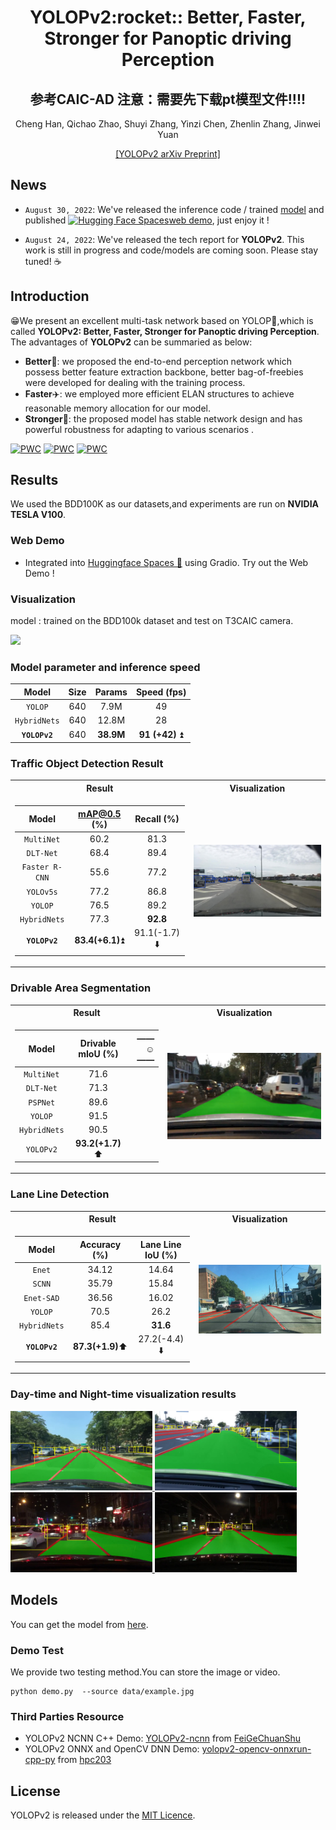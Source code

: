 
<div align="center">
<h1> YOLOPv2:rocket:: Better, Faster, Stronger for Panoptic driving Perception </h1>
  <h2>参考CAIC-AD 注意：需要先下载pt模型文件!!!!</h2>
<!-- <--!span><font size="5", > Efficient and Robust 2D-to-BEV Representation Learning via Geometry-guided Kernel Transformer
</font></span> -->

  Cheng Han, Qichao Zhao, Shuyi Zhang, Yinzi Chen, Zhenlin Zhang, Jinwei Yuan
<!-- <a href="https://scholar.google.com/citations?user=pCY-bikAAAAJ&hl=zh-CN">Jinwei Yuan</a> -->
<div><a href="https://arxiv.org/abs/2208.11434">[YOLOPv2 arXiv Preprint]</a></div> 

</div>

## News
* `August 30, 2022`: We've released the inference code / trained  <a href="https://github.com/CAIC-AD/YOLOPv2/releases/download/V0.0.1/yolopv2.pt">model</a> and published [![Hugging Face Spaces](https://img.shields.io/badge/%F0%9F%A4%97%20Hugging%20Face-Spaces-blue)](https://huggingface.co/spaces/hank1996/yolopv2)[web demo](https://huggingface.co/spaces/hank1996/yolopv2), just enjoy it !

* `August 24, 2022`: We've released the tech report for **YOLOPv2**. This work is still in progress and code/models are coming soon. Please stay tuned! ☕️
<!-- * `August 26, 2022`: We've upload the model for **YOLOPv2**. This version support for model training, validation and prediction. -->

## Introduction

:grin:We present an excellent multi-task network based on YOLOP:blue_heart:,which is called **YOLOPv2: Better, Faster, Stronger for Panoptic driving Perception**.
The advantages of **YOLOPv2** can be summaried as below:
* **Better**:clap:: we proposed the end-to-end perception network which possess better feature extraction backbone, better bag-of-freebies were developed for dealing with the training process.
* **Faster**:airplane:: we employed more efficient ELAN structures to achieve reasonable memory allocation for our  model. 
* **Stronger**:muscle:: the proposed model has stable network design and has powerful robustness for adapting to various scenarios .

[![PWC](https://img.shields.io/endpoint.svg?url=https://paperswithcode.com/badge/yolopv2-better-faster-stronger-for-panoptic/traffic-object-detection-on-bdd100k)](https://paperswithcode.com/sota/traffic-object-detection-on-bdd100k?p=yolopv2-better-faster-stronger-for-panoptic)
[![PWC](https://img.shields.io/endpoint.svg?url=https://paperswithcode.com/badge/yolopv2-better-faster-stronger-for-panoptic/drivable-area-detection-on-bdd100k)](https://paperswithcode.com/sota/drivable-area-detection-on-bdd100k?p=yolopv2-better-faster-stronger-for-panoptic)
[![PWC](https://img.shields.io/endpoint.svg?url=https://paperswithcode.com/badge/yolopv2-better-faster-stronger-for-panoptic/lane-detection-on-bdd100k)](https://paperswithcode.com/sota/lane-detection-on-bdd100k?p=yolopv2-better-faster-stronger-for-panoptic)

## Results
We used the BDD100K as our datasets,and experiments are run on **NVIDIA TESLA V100**.


### Web Demo

- Integrated into [Huggingface Spaces 🤗](https://huggingface.co/spaces/hank1996/yolopv2) using Gradio. Try out the Web Demo !

### Visualization
model : trained on the BDD100k dataset and test on T3CAIC camera.
<td><img src=data/demo/together_video.gif/></td>
  
  



### Model parameter and inference speed
|        Model       |    Size     |   Params   |  Speed (fps) |
|:------------------:|:-----------:|:----------:|:-----------:|
|       `YOLOP`      |     640     |    7.9M    |     49      |
|     `HybridNets`   |     640     |    12.8M   |     28      |
|    **`YOLOPv2`**   |     640     |  **38.9M** |   **91 (+42)** :arrow_double_up:   |


### Traffic Object Detection Result
<table>
<tr><th>Result </th><th>Visualization</th></tr>
<tr><td>
  

|        Model       |     mAP@0.5 (%)   |Recall (%)  |
|:------------------:|:------------:|:---------------:|
|     `MultiNet`     |        60.2      |   81.3     |  
|      `DLT-Net`     |        68.4      |  89.4     |
|   `Faster R-CNN`   |          55.6      | 77.2     |
|      `YOLOv5s`     |         77.2      | 86.8     |
|       `YOLOP`      |        76.5      | 89.2     |   
|     `HybridNets`   |          77.3      | **92.8**   | 
|    **`YOLOPv2`**   |       **83.4(+6.1)**:arrow_double_up:    |   91.1(-1.7)  :arrow_down:   |

</td><td>

<!-- ### Visualization -->
<img src="data/demo/veh3.jpg" width="100%" align='right'/>
<!--   <img src="images/veh2.jpg" width="50%" /> -->

</td></tr> </table>

### Drivable Area Segmentation
<table>

<tr><th>Result </th><th>Visualization</th></tr>
<tr><td>

|       Model      | Drivable mIoU (%) |——:relaxed:——|
|:----------------:|:-----------------:|---:|
|    `MultiNet`    |        71.6       |  |   
|     `DLT-Net`    |        71.3       || 
|     `PSPNet`     |        89.6       || 
|      `YOLOP`     |        91.5       || 
|     `HybridNets` |        90.5       || 
|     `YOLOPv2`    |   **93.2(+1.7)** :arrow_up:  |  | 

</td><td>

<!-- ### Visualization -->
<img src="data/demo/fs3.jpg" width="100%" align='right'/>
<!--   <img src="images/fs2.jpg" width="50%" /> -->

</td></tr> </table>

### Lane Line Detection
<table>
<tr><th>Result </th><th>Visualization</th></tr>
<tr><td>

|      Model       | Accuracy (%) | Lane Line IoU (%) |
|:----------------:|:------------:|:-----------------:|
|      `Enet`      |     34.12    |       14.64       |
|      `SCNN`      |     35.79    |       15.84       |
|    `Enet-SAD`    |     36.56    |       16.02       |
|      `YOLOP`     |     70.5     |        26.2       |
|   `HybridNets`   |     85.4     |        **31.6**     |
|    **`YOLOPv2`** |   **87.3(+1.9)**:arrow_up:   |      27.2(-4.4) :arrow_down: |
  
</td><td>

<!-- ### Visualization -->
<img src="data/demo/lane3.jpg" width="100%" align='right' />
<!--   <img src="images/lane1.jpg" width="50%" /> -->

</td></tr> </table>

### Day-time and Night-time visualization results
<div align = 'None'>
  <a href="./">
  <img src="data/demo/all3.jpg" width="45%" />
  <img src="data/demo/all2.jpg" width="45%" />
  <img src="data/demo/night1.jpg" width="45%" />
  <img src="data/demo/night2.jpg" width="45%" />
  </a>
</div>



## Models

You can get the model from <a href="https://github.com/CAIC-AD/YOLOPv2/releases/download/V0.0.1/yolopv2.pt">here</a>.


### Demo Test

We provide two testing method.You can store the image or video.

```shell
python demo.py  --source data/example.jpg
```

<!-- ## Usage
coming soon. -->


### Third Parties Resource  

* YOLOPv2 NCNN C++ Demo: [YOLOPv2-ncnn](https://github.com/FeiGeChuanShu/YOLOPv2-ncnn) from [FeiGeChuanShu](https://github.com/FeiGeChuanShu/)
* YOLOPv2 ONNX and OpenCV DNN Demo: [yolopv2-opencv-onnxrun-cpp-py](https://github.com/hpc203/yolopv2-opencv-onnxrun-cpp-py) from [hpc203](https://github.com/hpc203/)


## License

YOLOPv2 is released under the [MIT Licence](LICENSE).

<!-- ## Citation
If you find YOLOPv2 is useful in your research or applications, please consider giving us a star &#127775; and citing it by the following BibTeX entry.
```bibtex
@article{GeokernelTransformer,
  title={Efficient and Robust 2D-to-BEV Representation Learning via Geometry-guided Kernel Transformer},
  author={Chen, Shaoyu and Cheng, Tianheng and Wang, Xinggang and Meng, Wenming and Zhang, Qian and Liu, Wenyu},
  journal={arXiv preprint arXiv:2206.04584},
  year={2022}
}
``` -->
